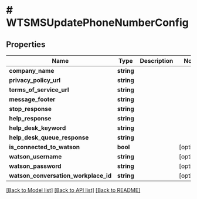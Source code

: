 # # WTSMSUpdatePhoneNumberConfig

## Properties

Name | Type | Description | Notes
------------ | ------------- | ------------- | -------------
**company_name** | **string** |  |
**privacy_policy_url** | **string** |  |
**terms_of_service_url** | **string** |  |
**message_footer** | **string** |  |
**stop_response** | **string** |  |
**help_response** | **string** |  |
**help_desk_keyword** | **string** |  |
**help_desk_queue_response** | **string** |  |
**is_connected_to_watson** | **bool** |  | [optional]
**watson_username** | **string** |  | [optional]
**watson_password** | **string** |  | [optional]
**watson_conversation_workplace_id** | **string** |  | [optional]

[[Back to Model list]](../../README.md#models) [[Back to API list]](../../README.md#endpoints) [[Back to README]](../../README.md)
